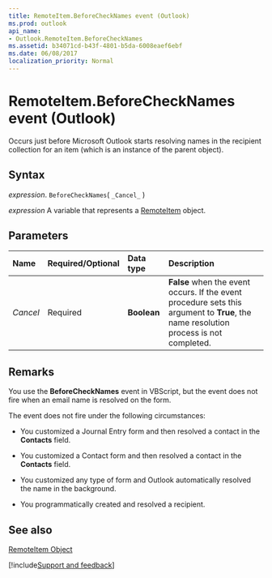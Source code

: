 ```yaml
---
title: RemoteItem.BeforeCheckNames event (Outlook)
ms.prod: outlook
api_name:
- Outlook.RemoteItem.BeforeCheckNames
ms.assetid: b34071cd-b43f-4801-b5da-6008eaef6ebf
ms.date: 06/08/2017
localization_priority: Normal
---
```



# RemoteItem.BeforeCheckNames event (Outlook)

Occurs just before Microsoft Outlook starts resolving names in the recipient collection for an item (which is an instance of the parent object).


## Syntax

_expression_. `BeforeCheckNames`( `_Cancel_` )

_expression_ A variable that represents a [RemoteItem](Outlook.RemoteItem.md) object.


## Parameters



|Name|Required/Optional|Data type|Description|
|:-----|:-----|:-----|:-----|
| _Cancel_|Required| **Boolean**| **False** when the event occurs. If the event procedure sets this argument to **True**, the name resolution process is not completed.|

## Remarks

You use the  **BeforeCheckNames** event in VBScript, but the event does not fire when an email name is resolved on the form.

The event does not fire under the following circumstances:


- You customized a Journal Entry form and then resolved a contact in the  **Contacts** field.
    
- You customized a Contact form and then resolved a contact in the  **Contacts** field.
    
- You customized any type of form and Outlook automatically resolved the name in the background.
    
- You programmatically created and resolved a recipient.
    



## See also


[RemoteItem Object](Outlook.RemoteItem.md)

[!include[Support and feedback](~/includes/feedback-boilerplate.md)]